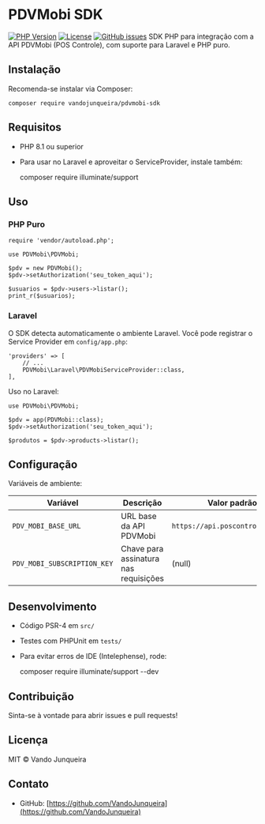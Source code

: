 # PDVMobi SDK
[![PHP Version](https://img.shields.io/badge/php-8.1+-blue.svg)](https://www.php.net/)
[![License](https://img.shields.io/badge/license-MIT-green.svg)](LICENSE)
[![GitHub issues](https://img.shields.io/github/issues/VandoJunqueira/pdvmobi-sdk.svg)](https://github.com/VandoJunqueira/pdvmobi-sdk/issues)
SDK PHP para integração com a API PDVMobi (POS Controle), com suporte para Laravel e PHP puro.
## Instalação
Recomenda-se instalar via Composer:

    composer require vandojunqueira/pdvmobi-sdk

## Requisitos
- PHP 8.1 ou superior
- Para usar no Laravel e aproveitar o ServiceProvider, instale também:

    composer require illuminate/support

## Uso
### PHP Puro

    require 'vendor/autoload.php';
    
    use PDVMobi\PDVMobi;
    
    $pdv = new PDVMobi();
    $pdv->setAuthorization('seu_token_aqui');
    
    $usuarios = $pdv->users->listar();
    print_r($usuarios);

### Laravel
O SDK detecta automaticamente o ambiente Laravel. Você pode registrar o Service Provider em `config/app.php`:

    'providers' => [
        // ...
        PDVMobi\Laravel\PDVMobiServiceProvider::class,
    ],

Uso no Laravel:

    use PDVMobi\PDVMobi;
    
    $pdv = app(PDVMobi::class);
    $pdv->setAuthorization('seu_token_aqui');
    
    $produtos = $pdv->products->listar();

## Configuração
Variáveis de ambiente:

| Variável                    | Descrição                             | Valor padrão                     |
| --------------------------- | ------------------------------------- | -------------------------------- |
| `PDV_MOBI_BASE_URL`         | URL base da API PDVMobi               | `https://api.poscontrole.com.br` |
| `PDV_MOBI_SUBSCRIPTION_KEY` | Chave para assinatura nas requisições | (null)                           |

## Desenvolvimento
- Código PSR-4 em `src/`
- Testes com PHPUnit em `tests/`
- Para evitar erros de IDE (Intelephense), rode:

    composer require illuminate/support --dev

## Contribuição
Sinta-se à vontade para abrir issues e pull requests!

## Licença
MIT © Vando Junqueira

## Contato
- GitHub: [https://github.com/VandoJunqueira](https://github.com/VandoJunqueira)
